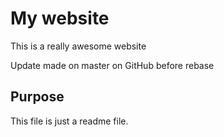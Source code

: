 # My website

This is a really awesome website

Update made on master on GitHub before rebase

## Purpose

This file is just a readme file.
